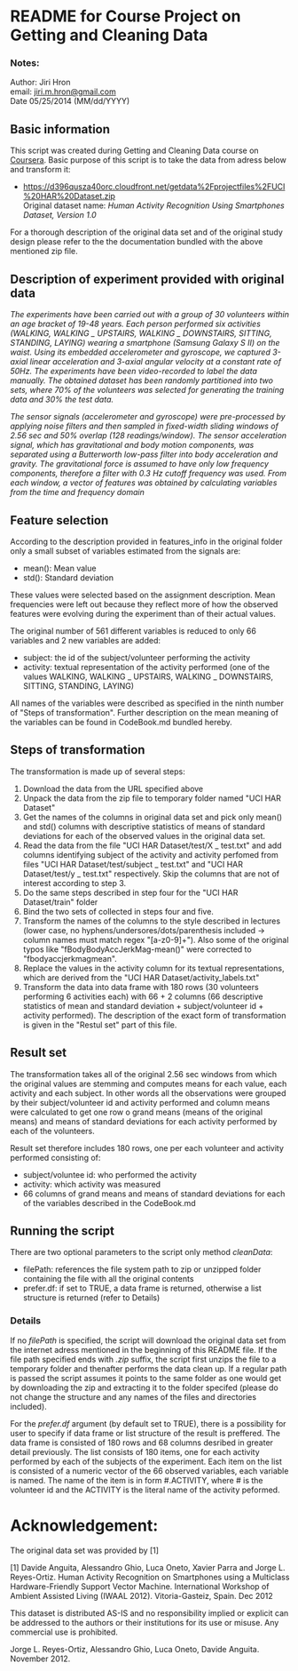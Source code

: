 README for Course Project on Getting and Cleaning Data
======================================================
### Notes:
Author: Jiri Hron  
email: jiri.m.hron@gmail.com  
Date 05/25/2014 (MM/dd/YYYY)  

## Basic information
This script was created during Getting and Cleaning Data course on <a href="https://www.coursera.org/">Coursera</a>.
Basic purpose of this script is to take the data from adress below and transform it:
* https://d396qusza40orc.cloudfront.net/getdata%2Fprojectfiles%2FUCI%20HAR%20Dataset.zip  
Original dataset name:
_Human Activity Recognition Using Smartphones Dataset, Version 1.0_

For a thorough description of the original data set and of the original study design please refer to the the documentation bundled with the above mentioned zip file.

## Description of experiment provided with original data
_The experiments have been carried out with a group of 30 volunteers within an age bracket of 19-48 years. Each person performed six activities (WALKING, WALKING _ UPSTAIRS, WALKING _ DOWNSTAIRS, SITTING, STANDING, LAYING) wearing a smartphone (Samsung Galaxy S II) on the waist. Using its embedded accelerometer and gyroscope, we captured 3-axial linear acceleration and 3-axial angular velocity at a constant rate of 50Hz. The experiments have been video-recorded to label the data manually. The obtained dataset has been randomly partitioned into two sets, where 70% of the volunteers was selected for generating the training data and 30% the test data._

_The sensor signals (accelerometer and gyroscope) were pre-processed by applying noise filters and then sampled in fixed-width sliding windows of 2.56 sec and 50% overlap (128 readings/window). The sensor acceleration signal, which has gravitational and body motion components, was separated using a Butterworth low-pass filter into body acceleration and gravity. The gravitational force is assumed to have only low frequency components, therefore a filter with 0.3 Hz cutoff frequency was used. From each window, a vector of features was obtained by calculating variables from the time and frequency domain_

## Feature selection
According to the description provided in features_info in the original folder
only a small subset of variables estimated from the signals are:

* mean(): Mean value
* std(): Standard deviation

These values were selected based on the assignment description. Mean frequencies were left out because they reflect more of how the observed features were evolving during the experiment than of their actual values.

The original number of 561 different variables is reduced to only 66 variables and 2 new variables are added:
* subject: the id of the subject/volunteer performing the activity
* activity: textual representation of the activity performed (one of the values WALKING, WALKING _ UPSTAIRS, WALKING _ DOWNSTAIRS, SITTING, STANDING, LAYING)

All names of the variables were described as specified in the ninth number of "Steps of transformation". Further description on the mean meaning of the variables can be found in CodeBook.md bundled hereby.

## Steps of transformation
The transformation is made up of several steps:
<ol>
<li>Download the data from the URL specified above</li>
<li>Unpack the data from the zip file to temporary folder named "UCI HAR Dataset"</li>
<li>Get the names of the columns in original data set and pick only mean() and std() columns with descriptive statistics of means of standard deviations for each of the observed values in the original data set.</li>
<li>Read the data from the file "UCI HAR Dataset/test/X _ test.txt" and add columns identifying subject of the activity and activity perfomed from files "UCI HAR Dataset/test/subject _ test.txt" and "UCI HAR Dataset/test/y _ test.txt" respectively. Skip the columns that are not of interest according to step 3.</li>
<li>Do the same steps described in step four for the "UCI HAR Dataset/train" folder</li>
<li>Bind the two sets of collected in steps four and five.</li>
<li>Transform the names of the columns to the style described in lectures (lower case, no hyphens/undersores/dots/parenthesis included -> column names must match regex "[a-z0-9]+"). Also some of the original typos like "fBodyBodyAccJerkMag-mean()" were corrected to "fbodyaccjerkmagmean".</li>
<li>Replace the values in the activity column for its textual representations, which are derived from the "UCI HAR Dataset/activity_labels.txt"</li>
<li>Transform the data into data frame with 180 rows (30 volunteers performing 6 activities each) with 66 + 2 columns (66 descriptive statistics of mean and standard deviation + subject/volunteer id + activity performed). The description of the exact form of transformation is given in the "Restul set" part of this file.</li>
</ol>

## Result set
The transformation takes all of the original 2.56 sec windows from which the original values are stemming and computes means for each value, each activity and each subject. In other words all the observations were grouped by their subject/volunteer id and activity performed and column means were calculated to get one row o grand means (means of the original means) and means of standard deviations for each activity performed by each of the volunteers.

Result set therefore includes 180 rows, one per each volunteer and activity performed consisting of:
* subject/voluntee id: who performed the activity
* activity: which activity was measured
* 66 columns of grand means and means of standard deviations for each of the variables described in the CodeBook.md

## Running the script
There are two optional parameters to the script only method _cleanData_:
* filePath: references the file system path to zip or unzipped folder containing the file with all the original contents
* prefer.df: if set to TRUE, a data frame is returned, otherwise a list structure is returned (refer to Details)

### Details
If no _filePath_ is specified, the script will download the original data set from the internet adress mentioned in the beginning of this README file. If the file path specified ends with _.zip_ suffix, the script first unzips the file to a temporary folder and thenafter performs the data clean up. If a regular path is passed the script assumes it points to the same folder as one would get by downloading the zip and extracting it to the folder specifed (please do not change the structure and any names of the files and directories included).

For the _prefer.df_ argument (by default set to TRUE), there is a possibility for user to specify if data frame or list structure of the result is preffered. The data frame is consisted of 180 rows and 68 columns desribed in greater detail previously. The list consists of 180 items, one for each activity performed by each of the subjects of the experiment. Each item on the list is consisted of a numeric vector of the 66 observed variables, each variable is named. The name of the item is in form #.ACTIVITY, where # is the volunteer id and the ACTIVITY is the literal name of the activity peformed.

Acknowledgement:
================
The original data set was provided by [1] 

[1] Davide Anguita, Alessandro Ghio, Luca Oneto, Xavier Parra and Jorge L. Reyes-Ortiz. Human Activity Recognition on Smartphones using a Multiclass Hardware-Friendly Support Vector Machine. International Workshop of Ambient Assisted Living (IWAAL 2012). Vitoria-Gasteiz, Spain. Dec 2012

This dataset is distributed AS-IS and no responsibility implied or explicit can be addressed to the authors or their institutions for its use or misuse. Any commercial use is prohibited.

Jorge L. Reyes-Ortiz, Alessandro Ghio, Luca Oneto, Davide Anguita. November 2012.